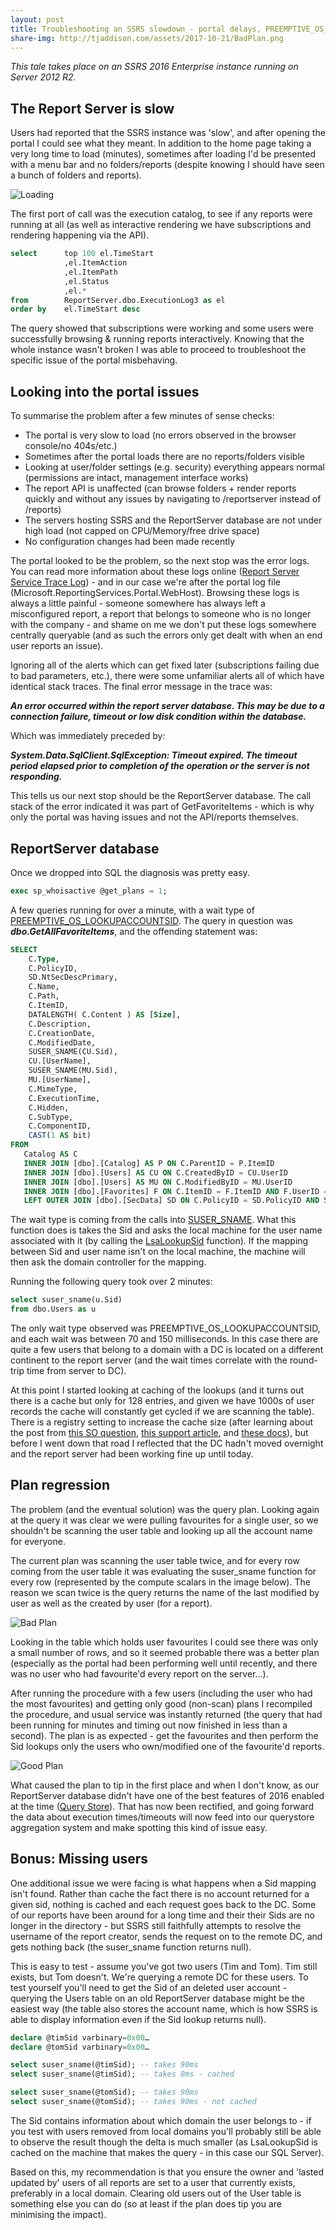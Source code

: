 ```yaml
---
layout: post
title: Troubleshooting an SSRS slowdown - portal delays, PREEMPTIVE_OS_LOOKUPACCOUNTSID, and bad plans
share-img: http://tjaddison.com/assets/2017-10-21/BadPlan.png
---
```

_This tale takes place on an SSRS 2016 Enterprise instance running on Server 2012 R2._

## The Report Server is slow

Users had reported that the SSRS instance was 'slow', and after opening the portal I could see what they meant.  In addition to the home page taking a very long time to load (minutes), sometimes after loading I'd be presented with a menu bar and no folders/reports (despite knowing I should have seen a bunch of folders and reports).

![Loading](/assets/2017-10-21/Loading.png)

The first port of call was the execution catalog, to see if any reports were running at all (as well as interactive rendering we have subscriptions and rendering happening via the API).

```sql
select		top 100 el.TimeStart
			,el.ItemAction
			,el.ItemPath
			,el.Status
			,el.*
from		ReportServer.dbo.ExecutionLog3 as el
order by	el.TimeStart desc
```

The query showed that subscriptions were working and some users were  successfully browsing & running reports interactively.  Knowing that the whole instance wasn't broken I was able to proceed to troubleshoot the specific issue of the portal misbehaving.

<!--more-->
## Looking into the portal issues

To summarise the problem after a few minutes of sense checks:
- The portal is very slow to load (no errors observed in the browser console/no 404s/etc.)
- Sometimes after the portal loads there are no reports/folders visible
- Looking at user/folder settings (e.g. security) everything appears normal (permissions are intact, management interface works)
- The report API is unaffected (can browse folders + render reports quickly and without any issues by navigating to /reportserver instead of /reports)
- The servers hosting SSRS and the ReportServer database are not under high load (not capped on CPU/Memory/free drive space)
- No configuration changes had been made recently

The portal looked to be the problem, so the next stop was the error logs.  You can read more information about these logs online ([Report Server Service Trace Log](https://docs.microsoft.com/en-us/sql/reporting-services/report-server/report-server-service-trace-log)) - and in our case we're after the portal log file (Microsoft.ReportingServices.Portal.WebHost).  Browsing these logs is always a little painful - someone somewhere has always left a misconfigured report, a report that belongs to someone who is no longer with the company - and shame on me we don't put these logs somewhere centrally queryable (and as such the errors only get dealt with when an end user reports an issue).

Ignoring all of the alerts which can get fixed later (subscriptions failing due to bad parameters, etc.), there were some unfamiliar alerts all of which have identical stack traces.  The final error message in the trace was:

***An error occurred within the report server database.  This may be due to a connection failure, timeout or low disk condition within the database.***

Which was immediately preceded by:

***System.Data.SqlClient.SqlException: Timeout expired.  The timeout period elapsed prior to completion of the operation or the server is not responding.***

This tells us our next stop should be the ReportServer database.  The call stack of the error indicated it was part of GetFavoriteItems - which is why only the portal was having issues and not the API/reports themselves.

## ReportServer database

Once we dropped into SQL the diagnosis was pretty easy.

```sql
exec sp_whoisactive @get_plans = 1;
```

A few queries running for over a minute, with a wait type of [PREEMPTIVE_OS_LOOKUPACCOUNTSID](https://www.sqlskills.com/help/waits/preemptive_os_lookupaccountsid/).  The query in question was ***dbo.GetAllFavoriteItems***, and the offending statement was:

```sql
SELECT 
    C.Type,
    C.PolicyID,
    SD.NtSecDescPrimary,
    C.Name, 
    C.Path, 
    C.ItemID,
    DATALENGTH( C.Content ) AS [Size],
    C.Description,
    C.CreationDate, 
    C.ModifiedDate,
    SUSER_SNAME(CU.Sid), 
    CU.[UserName],
    SUSER_SNAME(MU.Sid),
    MU.[UserName],
    C.MimeType,
    C.ExecutionTime,
    C.Hidden, 
    C.SubType,
    C.ComponentID,
    CAST(1 AS bit)
FROM
   Catalog AS C 
   INNER JOIN [dbo].[Catalog] AS P ON C.ParentID = P.ItemID
   INNER JOIN [dbo].[Users] AS CU ON C.CreatedByID = CU.UserID
   INNER JOIN [dbo].[Users] AS MU ON C.ModifiedByID = MU.UserID
   INNER JOIN [dbo].[Favorites] F ON C.ItemID = F.ItemID AND F.UserID = @UserID
   LEFT OUTER JOIN [dbo].[SecData] SD ON C.PolicyID = SD.PolicyID AND SD.AuthType = @AuthType
```

The wait type is coming from the calls into [SUSER_SNAME](https://docs.microsoft.com/en-us/sql/t-sql/functions/suser-sname-transact-sql).  What this function does is takes the Sid and asks the local machine for the user name associated with it (by calling the [LsaLookupSid](https://technet.microsoft.com/en-us/library/ff428139(v=ws.10).aspx#BKMK_LsaLookupSIDs) function).  If the mapping between Sid and user name isn't on the local machine, the machine will then ask the domain controller for the mapping.

Running the following query took over 2 minutes:

```sql
select suser_sname(u.Sid)
from dbo.Users as u
```

The only wait type observed was PREEMPTIVE_OS_LOOKUPACCOUNTSID, and each wait was between 70 and 150 milliseconds.  In this case there are quite a few users that belong to a domain with a DC is located on a different continent to the report server (and the wait times correlate with the round-trip time from server to DC).

At this point I started looking at caching of the lookups (and it turns out there is a cache but only for 128 entries, and given we have 1000s of user records the cache will constantly get cycled if we are scanning the table).  There is a registry setting to increase the cache size (after learning about the post from [this SO question](https://stackoverflow.com/questions/31969101/ssrs-users-table), [this support article](https://support.microsoft.com/en-us/help/946358/the-lsalookupsids-function-may-return-the-old-user-name-instead-of-the), and [these docs](https://msdn.microsoft.com/en-us/library/ms721799.aspx)), but before I went down that road I reflected that the DC hadn't moved overnight and the report server had been working fine up until today.

## Plan regression

The problem (and the eventual solution) was the query plan.  Looking again at the query it was clear we were pulling favourites for a single user, so we shouldn't be scanning the user table and looking up all the account name for everyone.

The current plan was scanning the user table twice, and for every row coming from the user table it was evaluating the suser_sname function for every row (represented by the compute scalars in the image below).  The reason we scan twice is the query returns the name of the last modified by user as well as the created by user (for a report).

![Bad Plan](/assets/2017-10-21/BadPlan.png)

Looking in the table which holds user favourites I could see there was only a small number of rows, and so it seemed probable there was a better plan (especially as the portal had been performing well until recently, and there was no user who had favourite'd every report on the server…).

After running the procedure with a few users (including the user who had the most favourites) and getting only good (non-scan) plans I recompiled the procedure, and usual service was instantly returned (the query that had been running for minutes and timing out now finished in less than a second).  The plan is as expected - get the favourites and then perform the Sid lookups only the users who own/modified one of the favourite'd reports.

![Good Plan](/assets/2017-10-21/GoodPlan.png)

What caused the plan to tip in the first place and when I don't know, as our ReportServer database didn't have one of the best features of 2016 enabled at the time ([Query Store](https://docs.microsoft.com/en-us/sql/relational-databases/performance/monitoring-performance-by-using-the-query-store)).  That has now been rectified, and going forward the data about execution times/timeouts will now feed into our querystore aggregation system and make spotting this kind of issue easy.

## Bonus: Missing users

One additional issue we were facing is what happens when a Sid mapping isn't found.  Rather than cache the fact there is no account returned for a given sid, nothing is cached and each request goes back to the DC.  Some of our reports have been around for a long time and their their Sids are no longer in the directory - but SSRS still faithfully attempts to resolve the username of the report creator, sends the request on to the remote DC, and gets nothing back (the suser_sname function returns null).

This is easy to test - assume you've got two users (Tim and Tom).  Tim still exists, but Tom doesn't.  We're querying a remote DC for these users.  To test yourself you'll need to get the Sid of an deleted user account - querying the Users table on an old ReportServer database might be the easiest way (the table also stores the account name, which is how SSRS is able to display information even if the Sid lookup returns null).

```sql
declare @timSid varbinary=0x00…
declare @tomSid varbinary=0x00…

select suser_sname(@timSid); -- takes 90ms
select suser_sname(@timSid); -- takes 0ms - cached

select suser_sname(@tomSid); -- takes 90ms
select suser_sname(@tomSid); -- takes 90ms - not cached
```

The Sid contains information about which domain the user belongs to - if you test with users removed from local domains you'll probably still be able to observe the result though the delta is much smaller (as LsaLookupSid is cached on the machine that makes the query - in this case our SQL Server).

Based on this, my recommendation is that you ensure the owner and 'lasted updated by' users of all reports are set to a user that currently exists, preferably in a local domain.  Clearing old users out of the User table is something else you can do (so at least if the plan does tip you are minimising the impact).